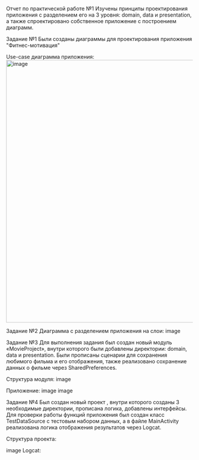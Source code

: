 Отчет по практической работе №1
Изучены принципы проектирования приложения с разделением его на 3 уровня: domain, data и presentation, а также спроектировано собственное приложение с построением диаграмм.

Задание №1
Были созданы диаграммы для проектирования приложения "Фитнес-мотивация"

Use-case диаграмма приложения:
<img width="1382" height="708" alt="image" src="https://github.com/user-attachments/assets/5b2d4aac-cd52-4a9d-a373-ffc82b545afd" />


Задание №2
Диаграмма с разделением приложения на слои: image

Задание №3
Для выполнения задания был создан новый модуль «MovieProject», внутри которого были добавлены директории: domain, data и presentation. Были прописаны сценарии для сохранения любимого фильма и его отображения, также реализовано сохранение данных о фильме через SharedPreferences.

Структура модуля: image

Приложение: image image

Задание №4
Был создан новый проект , внутри которого созданы 3 необходимые директории, прописана логика, добавлены интерфейсы. Для проверки работы функций приложения был создан класс TestDataSource с тестовым набором данных, а в файле MainActivity реализована логика отображения результатов через Logcat.

Структура проекта:

image
Logcat:

